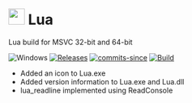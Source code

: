 <!-- ![Icon](res/lua.ico) Lua -->
# <img src="res/lua.ico" width=32/> Lua

Lua build for MSVC 32-bit and 64-bit

![Windows](https://img.shields.io/badge/platform-Windows-blue.svg)
[![Releases](https://img.shields.io/github/release/RadAd/Lua.svg)](https://github.com/RadAd/Lua/releases/latest)
[![commits-since](https://img.shields.io/github/commits-since/RadAd/Lua/latest.svg)](https://github.com/RadAd/Lua/commits/master)
[![Build](https://img.shields.io/appveyor/ci/RadAd/Lua.svg)](https://ci.appveyor.com/project/RadAd/Lua)

- Added an icon to Lua.exe
- Added version information to Lua.exe and Lua.dll
- lua_readline implemented using ReadConsole
